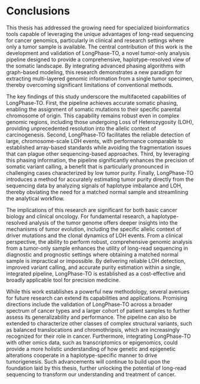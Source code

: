 # Conclusions

This thesis has addressed the growing need for specialized bioinformatics tools capable of leveraging the unique advantages of long-read sequencing for cancer genomics, particularly in clinical and research settings where only a tumor sample is available. The central contribution of this work is the development and validation of LongPhase-TO, a novel tumor-only analysis pipeline designed to provide a comprehensive, haplotype-resolved view of the somatic landscape. By integrating advanced phasing algorithms with graph-based modeling, this research demonstrates a new paradigm for extracting multi-layered genomic information from a single tumor specimen, thereby overcoming significant limitations of conventional methods.

The key findings of this study underscore the multifaceted capabilities of LongPhase-TO. First, the pipeline achieves accurate somatic phasing, enabling the assignment of somatic mutations to their specific parental chromosome of origin. This capability remains robust even in complex genomic regions, including those undergoing Loss of Heterozygosity (LOH), providing unprecedented resolution into the allelic context of carcinogenesis. Second, LongPhase-TO facilitates the reliable detection of large, chromosome-scale LOH events, with performance comparable to established array-based standards while avoiding the fragmentation issues that can plague other sequencing-based approaches. Third, by leveraging this phasing information, the pipeline significantly enhances the precision of somatic variant calling, a benefit that is particularly pronounced in challenging cases characterized by low tumor purity. Finally, LongPhase-TO introduces a method for accurately estimating tumor purity directly from the sequencing data by analyzing signals of haplotype imbalance and LOH, thereby obviating the need for a matched normal sample and streamlining the analytical workflow.

The implications of this research are significant for both basic cancer biology and clinical oncology. For fundamental research, a haplotype-resolved analysis of the tumor genome offers deeper insights into the mechanisms of tumor evolution, including the specific allelic context of driver mutations and the clonal dynamics of LOH events. From a clinical perspective, the ability to perform robust, comprehensive genomic analysis from a tumor-only sample enhances the utility of long-read sequencing in diagnostic and prognostic settings where obtaining a matched normal sample is impractical or impossible. By delivering reliable LOH detection, improved variant calling, and accurate purity estimation within a single, integrated pipeline, LongPhase-TO is established as a cost-effective and broadly applicable tool for precision medicine.

While this work establishes a powerful new methodology, several avenues for future research can extend its capabilities and applications. Promising directions include the validation of LongPhase-TO across a broader spectrum of cancer types and a larger cohort of patient samples to further assess its generalizability and performance. The pipeline can also be extended to characterize other classes of complex structural variants, such as balanced translocations and chromothripsis, which are increasingly recognized for their role in cancer. Furthermore, integrating LongPhase-TO with other omics data, such as transcriptomics or epigenomics, could provide a more holistic understanding of how genetic and epigenetic alterations cooperate in a haplotype-specific manner to drive tumorigenesis. Such advancements will continue to build upon the foundation laid by this thesis, further unlocking the potential of long-read sequencing to transform our understanding and treatment of cancer.